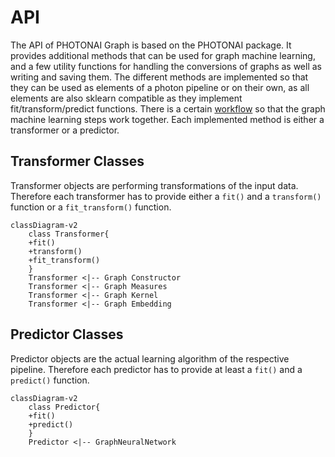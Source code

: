 # API

The API of PHOTONAI Graph is based on the PHOTONAI package. 
It provides additional methods that can be used for graph machine learning, and a few utility functions for 
handling the conversions of graphs as well as writing and saving them. The different methods are implemented 
so that they can be used as elements of a photon pipeline or on their own, as all elements are also sklearn 
compatible as they implement fit/transform/predict functions. There is a certain [workflow](/workflow/)
so that the graph machine learning steps work together. Each implemented method is either a transformer or a
predictor.

## Transformer Classes
Transformer objects are performing transformations of the input data. Therefore each transformer has to provide
either a `fit()` and a `transform()` function or a `fit_transform()` function. 

```mermaid
classDiagram-v2
    class Transformer{
    +fit()
    +transform()
    +fit_transform()
    }
    Transformer <|-- Graph Constructor
    Transformer <|-- Graph Measures
    Transformer <|-- Graph Kernel
    Transformer <|-- Graph Embedding
```

## Predictor Classes
Predictor objects are the actual learning algorithm of the respective pipeline.
Therefore each predictor has to provide at least a `fit()` and a `predict()` function.
```mermaid
classDiagram-v2
    class Predictor{
    +fit()
    +predict()
    }
    Predictor <|-- GraphNeuralNetwork  
```

